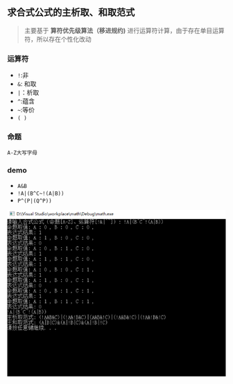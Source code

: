 ## 求合式公式的主析取、和取范式
> 主要基于 **算符优先级算法（移进规约)** 进行运算符计算，由于存在单目运算符，所以存在个性化改动

### 运算符
- `!`:非
- `&`: 和取
- `|`：析取
- `^`:蕴含
- `~`:等价
- `( )`

### 命题

`A-Z大写字母`

### demo
- `A&B`
- `!A|(B^C~!(A|B))`
- `P^(P|(Q^P))`

![!A|(B^C~!(A|B))](./demo.png)
